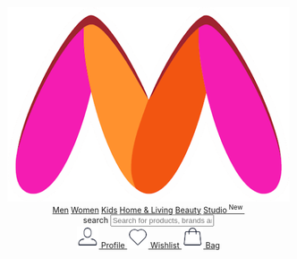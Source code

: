 <!DOCTYPE html>
<html lang="en">
<head>
    <link rel="preconnect" href="https://fonts.googleapis.com">
    <link rel="preconnect" href="https://fonts.gstatic.com" crossorigin>
    <link href="forDes/assets/fontsupply.css" rel="stylesheet">
    <link rel="stylesheet" href="forDes/index.css">
    <link rel="stylesheet" href="https://fonts.googleapis.com/css2?family=Material+Symbols+Outlined:opsz,wght,FILL,GRAD@40,400,0,0" />
</head>
<body>
    <header>
        <a href=""><img id="logo" src="forDes/assets/builder/logo.png"></a>
        <nav class="nav1">
            <a href="" class="men">Men</a>
            <a href="" class="women">Women</a>
            <a href="" class="kids">Kids</a>
            <a href="" class="hnl">Home&nbsp;&&nbsp;Living</a>
            <a href="" class="beauty">Beauty</a>
            <a href="" class="studio">Studio<sup>&nbsp;New&nbsp;</sup></a>
        </nav>
            <span id="search">
                <span class="material-symbols-outlined">search</span>
                <input id="inpp" 
                onclick="
                    srcb.style.backgroundColor = '#fff';
                    srcb.style.border = '1.5px solid #f5f5f6';
                    srcc.style.backgroundColor = '#fff';"
                type="text" placeholder="Search for products, brands and more">
            </span>
            <nav class="nav2">
                <a href="" class="ab">
                    <img class="navicons" src="forDes/assets/builder/profile.png">
                    Profile
                </a>
                <a href="" class="ab">
                    <img class="navicons" src="forDes/assets/builder/MyntraWeb.png">
                    Wishlist
                </a>
                <a href="" class="ab">
                    <img class="navicons" src="forDes/assets/builder/bag.png">
                    Bag<sup id="bagsup"></sup>
                </a>
            </nav>
    </header>
</body>
</html>

